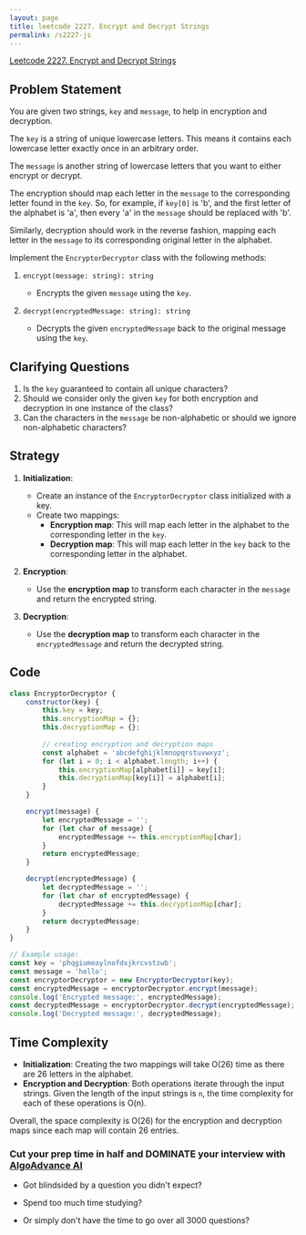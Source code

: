 ```yaml
---
layout: page
title: leetcode 2227. Encrypt and Decrypt Strings
permalink: /s2227-js
---
```

[Leetcode 2227. Encrypt and Decrypt Strings](https://algoadvance.github.io/algoadvance/l2227)
## Problem Statement

You are given two strings, `key` and `message`, to help in encryption and decryption.

The `key` is a string of unique lowercase letters. This means it contains each lowercase letter exactly once in an arbitrary order.

The `message` is another string of lowercase letters that you want to either encrypt or decrypt.

The encryption should map each letter in the `message` to the corresponding letter found in the `key`. So, for example, if `key[0]` is 'b', and the first letter of the alphabet is 'a', then every 'a' in the `message` should be replaced with 'b'.

Similarly, decryption should work in the reverse fashion, mapping each letter in the `message` to its corresponding original letter in the alphabet.

Implement the `EncryptorDecryptor` class with the following methods:

1. `encrypt(message: string): string`
    - Encrypts the given `message` using the `key`.

2. `decrypt(encryptedMessage: string): string`
    - Decrypts the given `encryptedMessage` back to the original message using the `key`.

## Clarifying Questions
1. Is the `key` guaranteed to contain all unique characters?
2. Should we consider only the given `key` for both encryption and decryption in one instance of the class?
3. Can the characters in the `message` be non-alphabetic or should we ignore non-alphabetic characters?

## Strategy

1. **Initialization**:
   - Create an instance of the `EncryptorDecryptor` class initialized with a key.
   - Create two mappings:
     - **Encryption map**: This will map each letter in the alphabet to the corresponding letter in the `key`.
     - **Decryption map**: This will map each letter in the `key` back to the corresponding letter in the alphabet.

2. **Encryption**:
   - Use the **encryption map** to transform each character in the `message` and return the encrypted string.

3. **Decryption**:
   - Use the **decryption map** to transform each character in the `encryptedMessage` and return the decrypted string.

## Code

```javascript
class EncryptorDecryptor {
    constructor(key) {
        this.key = key;
        this.encryptionMap = {};
        this.decryptionMap = {};
        
        // creating encryption and decryption maps
        const alphabet = 'abcdefghijklmnopqrstuvwxyz';
        for (let i = 0; i < alphabet.length; i++) {
            this.encryptionMap[alphabet[i]] = key[i];
            this.decryptionMap[key[i]] = alphabet[i];
        }
    }

    encrypt(message) {
        let encryptedMessage = '';
        for (let char of message) {
            encryptedMessage += this.encryptionMap[char];
        }
        return encryptedMessage;
    }

    decrypt(encryptedMessage) {
        let decryptedMessage = '';
        for (let char of encryptedMessage) {
            decryptedMessage += this.decryptionMap[char];
        }
        return decryptedMessage;
    }
}

// Example usage:
const key = 'phqgiumeaylnofdxjkrcvstzwb';
const message = 'hello';
const encryptorDecryptor = new EncryptorDecryptor(key);
const encryptedMessage = encryptorDecryptor.encrypt(message);
console.log('Encrypted message:', encryptedMessage);
const decryptedMessage = encryptorDecryptor.decrypt(encryptedMessage);
console.log('Decrypted message:', decryptedMessage);
```

## Time Complexity

- **Initialization**: Creating the two mappings will take O(26) time as there are 26 letters in the alphabet.
- **Encryption and Decryption**: Both operations iterate through the input strings. Given the length of the input strings is `n`, the time complexity for each of these operations is O(n).

Overall, the space complexity is O(26) for the encryption and decryption maps since each map will contain 26 entries.


### Cut your prep time in half and DOMINATE your interview with [AlgoAdvance AI](https://algoAdvance.com)

- Got blindsided by a question you didn't expect?

- Spend too much time studying?

- Or simply don't have the time to go over all 3000 questions?

